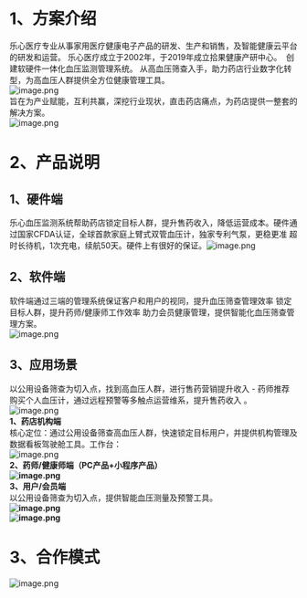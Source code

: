 <a name="wPoi4"></a>
# 1、方案介绍
乐心医疗专业从事家用医疗健康电子产品的研发、生产和销售，及智能健康云平台的研发和运营。 乐心医疗成立于2002年，于2019年成立拾果健康产研中心。  创建软硬件一体化血压监测管理系统。 从高血压筛查入手，助力药店行业数字化转型，为高血压人群提供全方位健康管理工具。<br />![image.png](https://cdn.nlark.com/yuque/0/2020/png/294004/1601432147652-b36b9fee-f034-49f5-bfe7-24a5f75c88bf.png#align=left&display=inline&height=292&margin=%5Bobject%20Object%5D&name=image.png&originHeight=584&originWidth=1280&size=156593&status=done&style=none&width=640)<br />旨在为产业赋能，互利共赢，深挖行业现状，直击药店痛点，为药店提供一整套的解决方案。<br />![image.png](https://cdn.nlark.com/yuque/0/2020/png/294004/1601432265596-68e64f0d-796b-4b6c-a2ee-205aa1d32980.png#align=left&display=inline&height=278&margin=%5Bobject%20Object%5D&name=image.png&originHeight=556&originWidth=1280&size=130181&status=done&style=none&width=640)
<a name="71DIY"></a>
# 2、产品说明
<a name="dxZH8"></a>
## 1、硬件端
乐心血压监测系统帮助药店锁定目标人群，提升售药收入，降低运营成本。硬件通过国家CFDA认证，全球首款家庭上臂式双管血压计，独家专利气泵，更稳更准 超时长待机，1次充电，续航50天。硬件上有很好的保证。![image.png](https://cdn.nlark.com/yuque/0/2020/png/294004/1601432440469-e6f64aed-ed48-4806-9ade-61c6cb63d224.png#align=left&display=inline&height=240&margin=%5Bobject%20Object%5D&name=image.png&originHeight=448&originWidth=1392&size=192904&status=done&style=none&width=746)
<a name="IHabM"></a>
## 2、软件端
软件端通过三端的管理系统保证客户和用户的视同，提升血压筛查管理效率 锁定目标人群，提升药师/健康师工作效率 助力会员健康管理，提供智能化血压筛查管理方案。<br />![image.png](https://cdn.nlark.com/yuque/0/2020/png/294004/1601432524373-4d723603-0d88-41f2-b433-3124ffbdcd06.png#align=left&display=inline&height=223&margin=%5Bobject%20Object%5D&name=image.png&originHeight=383&originWidth=1280&size=186866&status=done&style=none&width=746)
<a name="UbOgd"></a>
## 3、应用场景
以公用设备筛查为切入点，找到高血压人群，进行售药营销提升收入 - 药师推荐购买个人血压计，通过远程预警等多触点运营维系，提升售药收入 。![image.png](https://cdn.nlark.com/yuque/0/2020/png/294004/1601432724394-400e030c-677a-4910-b235-4c20b59c780a.png#align=left&display=inline&height=249&margin=%5Bobject%20Object%5D&name=image.png&originHeight=427&originWidth=1280&size=208063&status=done&style=none&width=746)<br />**1、药店机构端**<br />核心定位：通过公用设备筛查高血压人群，快速锁定目标用户，并提供机构管理及数据看板驾驶舱工具。工作台：<br />![image.png](https://cdn.nlark.com/yuque/0/2020/png/294004/1601432876262-d1593c53-9a5c-4cd7-9530-3a7d39164e59.png#align=left&display=inline&height=310&margin=%5Bobject%20Object%5D&name=image.png&originHeight=620&originWidth=1280&size=209060&status=done&style=none&width=640) <br />**2、药师/健康师端（PC产品+小程序产品）**<br />**![image.png](https://cdn.nlark.com/yuque/0/2020/png/294004/1601432983449-e65c6bb2-8809-455a-a7dc-276615389b42.png#align=left&display=inline&height=325&margin=%5Bobject%20Object%5D&name=image.png&originHeight=650&originWidth=1280&size=278676&status=done&style=none&width=640)**<br />**3、用户/会员端**<br />以公用设备筛查为切入点，提供智能血压测量及预警工具。<br />**![image.png](https://cdn.nlark.com/yuque/0/2020/png/294004/1601433046620-c2358fc4-da15-4bcd-ba4a-8bae55d84eeb.png#align=left&display=inline&height=367&margin=%5Bobject%20Object%5D&name=image.png&originHeight=629&originWidth=1280&size=202910&status=done&style=none&width=746)**<br />**![image.png](https://cdn.nlark.com/yuque/0/2020/png/294004/1601433092239-0d3c1b7f-f0d0-4a3b-bb28-98651db0ab94.png#align=left&display=inline&height=344&margin=%5Bobject%20Object%5D&name=image.png&originHeight=590&originWidth=1280&size=229039&status=done&style=none&width=746)**
<a name="aN41k"></a>
# 3、合作模式
![image.png](https://cdn.nlark.com/yuque/0/2020/png/294004/1601433177302-8f97ba29-9201-4371-8231-6daf0c8f16c6.png#align=left&display=inline&height=657&margin=%5Bobject%20Object%5D&name=image.png&originHeight=1314&originWidth=2814&size=679386&status=done&style=none&width=1407)

